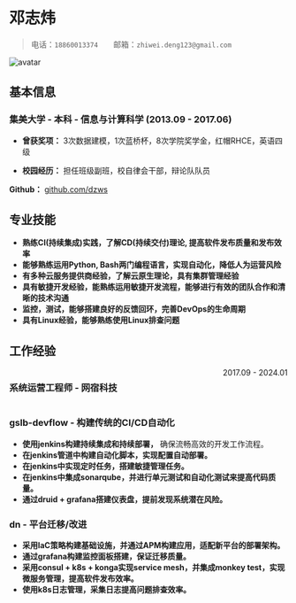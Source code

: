 # 邓志炜

> 电话：`18860013374`&emsp;&emsp;邮箱：`zhiwei.deng123@gmail.com`

<img src="https://avatars.githubusercontent.com/u/583231?v=4" alt="avatar">

## 基本信息

### 集美大学 - 本科 - 信息与计算科学 (2013.09 - 2017.06)

- **曾获奖项：** 3次数据建模，1次蓝桥杯，8次学院奖学金，红帽RHCE，英语四级

- **校园经历：** 担任班级副班，校自律会干部，辩论队队员

**Github：** [github.com/dzws](https://github.com/dzws)&ensp;

## 专业技能

- **熟练CI(持续集成)实践，了解CD(持续交付)理论, 提高软件发布质量和发布效率**
- **能够熟练运用Python, Bash两门编程语言，实现自动化，降低人为运营风险**
- **有多种云服务提供商经验，了解云原生理论，具有集群管理经验**
- **具有敏捷开发经验，能熟练运用敏捷开发流程，能够进行有效的团队合作和清晰的技术沟通**
- **监控，测试，能够搭建良好的反馈回环，完善DevOps的生命周期**
- **具有Linux经验，能够熟练使用Linux排查问题**

## 工作经验

<div style="display: flex; justify-content: space-between;">
    <h3>系统运营工程师 - 网宿科技</h3> <span style="text-align: right">2017.09 - 2024.01</span>
</div>

### gslb-devflow - 构建传统的CI/CD自动化

- **使用jenkins构建持续集成和持续部署，** 确保流畅高效的开发工作流程。
- **在jenkins管道中构建自动化脚本，实现配置自动部署。**
- **在jenkins中实现定时任务，搭建敏捷管理任务。**
- **在jenkins中集成sonarqube，并进行单元测试和自动化测试来提高代码质量。**
- **通过druid + grafana搭建仪表盘，提前发现系统潜在风险。**

### dn - 平台迁移/改进
- **采用IaC策略构建基础设施，并通过APM构建应用，适配新平台的部署架构。**
- **通过grafana构建监控面板搭建，保证迁移质量。**
- **采用consul + k8s + konga实现service mesh，并集成monkey test，实现微服务管理，提高软件发布效率。**
- **使用k8s日志管理，采集日志提高问题排查效率。**

